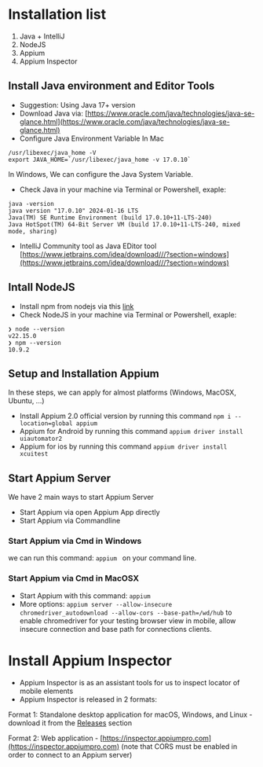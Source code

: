 # Installation list

1. Java + IntelliJ
2. NodeJS
3. Appium
4. Appium Inspector

## Install Java environment and Editor Tools
- Suggestion: Using Java 17+ version
- Download Java via: [https://www.oracle.com/java/technologies/java-se-glance.html](https://www.oracle.com/java/technologies/java-se-glance.html)
- Configure Java Environment Variable
In Mac
```
/usr/libexec/java_home -V
export JAVA_HOME=`/usr/libexec/java_home -v 17.0.10`
```
In Windows, We can configure the Java System Variable.
- Check Java in your machine via Terminal or Powershell, exaple:
```
java -version
java version "17.0.10" 2024-01-16 LTS
Java(TM) SE Runtime Environment (build 17.0.10+11-LTS-240)
Java HotSpot(TM) 64-Bit Server VM (build 17.0.10+11-LTS-240, mixed mode, sharing)
```
- IntelliJ Community tool as Java EDitor tool [https://www.jetbrains.com/idea/download///?section=windows](https://www.jetbrains.com/idea/download///?section=windows)

## Intall NodeJS
- Install npm from nodejs via this [link](https://nodejs.org/en/download)
- Check NodeJS in your machine via Terminal or Powershell, exaple:
```
❯ node --version
v22.15.0
❯ npm --version
10.9.2
```
## Setup and Installation Appium
In these steps, we can apply for almost platforms (Windows, MacOSX, Ubuntu, ...)
- Install Appium 2.0 official version by running this command
`npm i --location=global appium`
- Appium for Android by running this command
`appium driver install uiautomator2 `
- Appium for ios by running this command
`appium driver install xcuitest`

## Start Appium Server
We have 2 main ways to start Appium Server
- Start Appium via open Appium App directly
- Start Appium via Commandline
### Start Appium via Cmd in Windows
we can run this command: `appium ` on your command line.
### Start Appium via Cmd in MacOSX
- Start Appium with this command: `appium`
- More options: `appium server --allow-insecure chromedriver_autodownload --allow-cors --base-path=/wd/hub` to enable chromedriver for your testing browser view in mobile, allow insecure connection and base path for connections clients.

# Install Appium Inspector
- Appium Inspector is as an assistant tools for us to inspect locator of mobile elements
- Appium Inspector is released in 2 formats:

Format 1: Standalone desktop application for macOS, Windows, and Linux - download it from the [Releases](https://github.com/appium/appium-inspector/releases) section

Format 2: Web application - [https://inspector.appiumpro.com](https://inspector.appiumpro.com) (note that CORS must be enabled in order to connect to an Appium server)